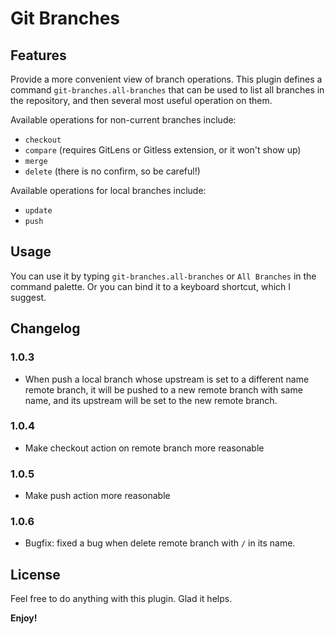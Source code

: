 # Git Branches

## Features

Provide a more convenient view of branch operations.
This plugin defines a command `git-branches.all-branches` that can be used to list all branches in the repository, and then several most useful operation on them.

Available operations for non-current branches include:
- `checkout`
- `compare` (requires GitLens or Gitless extension, or it won't show up)
- `merge`
- `delete` (there is no confirm, so be careful!)

Available operations for local branches include:
- `update`
- `push`

## Usage

You can use it by typing `git-branches.all-branches` or `All Branches` in the command palette.
Or you can bind it to a keyboard shortcut, which I suggest.

## Changelog

### 1.0.3

- When push a local branch whose upstream is set to a different name remote branch, it will be pushed to a new remote branch with same name, and its upstream will be set to the new remote branch.

### 1.0.4

- Make checkout action on remote branch more reasonable

### 1.0.5

- Make push action more reasonable

### 1.0.6

- Bugfix: fixed a bug when delete remote branch with `/` in its name.

## License

Feel free to do anything with this plugin.
Glad it helps.

**Enjoy!**
